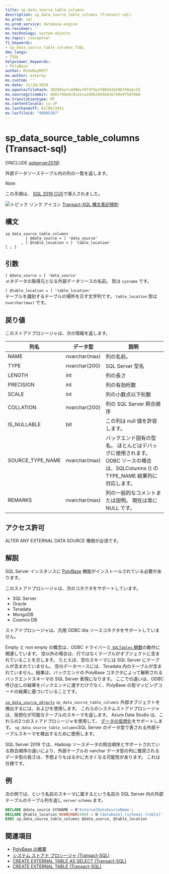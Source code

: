 ```yaml
---
title: sp_data_source_table_columns
description: sp_data_source_table_columns (Transact-sql)
ms.prod: sql
ms.prod_service: database-engine
ms.reviewer: ''
ms.technology: system-objects
ms.topic: conceptual
f1_keywords:
- sp_data_source_table_columns_TSQL
dev_langs:
- TSQL
helpviewer_keywords:
- PolyBase
author: MikeRayMSFT
ms.author: mikeray
ms.custom: ''
ms.date: 11/10/2020
ms.openlocfilehash: 30205befcdd9da78f4f9a3f002ddd398f49abc55
ms.sourcegitcommit: d681796e8c012eca2d9629d3b816749e9f50f868
ms.translationtype: MT
ms.contentlocale: ja-JP
ms.lasthandoff: 01/08/2021
ms.locfileid: "98005387"
---
```

# <a name="sp_data_source_table_columns-transact-sql"></a>sp_data_source_table_columns (Transact-sql)

[!INCLUDE [sqlserver2019](../../includes/applies-to-version/sqlserver2019.md)]

外部データソーステーブル内の列の一覧を返します。
  
> [!NOTE]
> この手順は、 [SQL 2019 CU5](../../big-data-cluster/release-notes-big-data-cluster.md#cu5)で導入されました。

![トピック リンク アイコン](../../database-engine/configure-windows/media/topic-link.gif "トピック リンク アイコン") [Transact-SQL 構文表記規則](../../t-sql/language-elements/transact-sql-syntax-conventions-transact-sql.md)  
  
## <a name="syntax"></a>構文  
  
```sqlsyntax
sp_data_source_table_columns
         [ @data_source = ] 'data_source'
       , [ @table_location = ] 'table_location'
[ ; ]
```  

## <a name="arguments"></a>引数

`[ @data_source = ] 'data_source'`   
メタデータの取得元となる外部データソースの名前。 型は `sysname` です。

`[ @table_location = ] 'table_location'`   
テーブルを識別するテーブルの場所を示す文字列です。 `table_location` 型は `nvarchar(max)` です。

## <a name="returns"></a>戻り値

このストアドプロシージャは、次の情報を返します。

|列名 |データ型 |説明|
|---|---|---|
|NAME|nvarchar(max)|列の名前。
|TYPE|nvarchar(200)|SQL Server 型名
|LENGTH|int|列の長さ
|PRECISION|int|列の有効桁数
|SCALE|int|列の小数点以下桁数
|COLLATION|nvarchar(200)|列の SQL Server 照合順序
|IS_NULLABLE|bit|この列は null 値を許容します。
|SOURCE_TYPE_NAME|nvarchar(max)|バックエンド固有の型名。 ほとんどはデバッグに使用されます。 ODBC ソースの場合は、SQLColumns () の TYPE_NAME 結果列に対応します。
|REMARKS|nvarchar(max)|列の一般的なコメントまたは説明。 現在は常に NULL です。|

## <a name="permissions"></a>アクセス許可  

ALTER ANY EXTERNAL DATA SOURCE 権限が必須です。
  
## <a name="remarks"></a>解説  

SQL Server インスタンスに  [PolyBase](../../relational-databases/polybase/polybase-guide.md) 機能がインストールされている必要があります。

このストアドプロシージャは、次のコネクタをサポートしています。

- SQL Server
- Oracle
- Teradata
- MongoDB
- Cosmos DB

ストアドプロシージャは、汎用 ODBC dta ソースコネクタをサポートしていません。

Empty と non empty の概念は、ODBC ドライバーと[ `SQLTables` 関数](../native-client-odbc-api/sqltables.md)の動作に関連しています。 空以外の場合は、行ではなくテーブルがオブジェクトに含まれていることを示します。 たとえば、空のスキーマには SQL Server にテーブルが含まれていません。 空のデータベースには、Teradata 内のテーブルが含まれていません。結果は、バックエンドの PolyBase コネクタによって解釈されるバックエンドスキーマの SQL Server 表現になります。 ここでの違いは、ODBC 呼び出しの結果をバックエンドに渡すだけでなく、PolyBase の型マッピングコードの結果に基づいていることです。

[`sp_data_source_objects`](sp-data-source-objects.md) `sp_data_source_table_columns` 外部オブジェクトを検出するには、およびを使用します。 これらのシステムストアドプロシージャは、仮想化が可能なテーブルのスキーマを返します。 Azure Data Studio は、これらの2つのストアドプロシージャを使用して、 [データの仮想化](../../azure-data-studio/extensions/data-virtualization-extension.md)をサポートします。 `sp_data_source_table_columns`SQL Server のデータ型で表される外部テーブルスキーマを検出するために使用します。

SQL Server 2019 では、Hadoop ソースデータの照合順序とサポートされている照合順序の違いにより、外部テーブルの varchar データ型の列に推奨されるデータ型の長さは、予想よりもはるかに大きくなる可能性があります。 これは仕様です。

## <a name="example"></a>例  

次の例では、という名前のスキーマに属するという名前の SQL Server 内の外部テーブルのテーブル列を返し `server` `schema` ます。
  
```sql
DECLARE @data_source SYSNAME = N'ExternalDataSourceName';
DECLARE @table_location NVARCHAR(400) = N'[database].[schema].[table]';
EXEC sp_data_source_table_columns @data_source, @table_location
```  
  
## <a name="see-also"></a>関連項目

- [PolyBase の概要](../polybase/polybase-guide.md)
- [システム ストアド プロシージャ &#40;Transact-SQL&#41;](../../relational-databases/system-stored-procedures/system-stored-procedures-transact-sql.md)
- [CREATE EXTERNAL TABLE AS SELECT (Transact-SQL)](../../t-sql/statements/create-external-table-as-select-transact-sql.md)
- [CREATE EXTERNAL TABLE (Transact-SQL)](../../t-sql/statements/create-external-table-transact-sql.md)